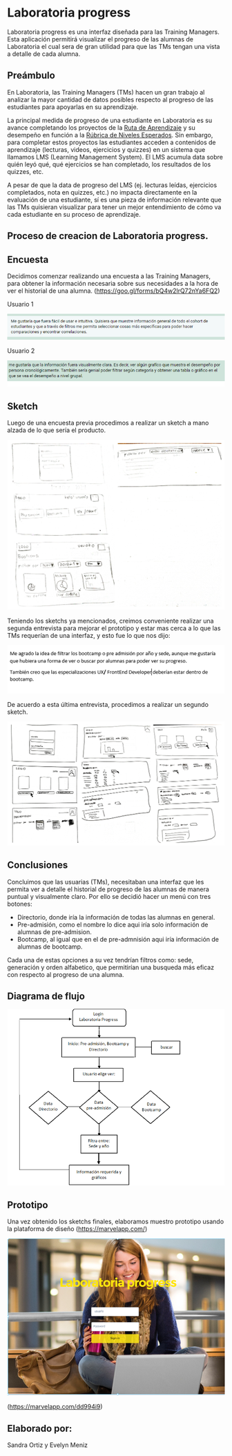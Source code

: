 #  Laboratoria progress

  Laboratoria progress es una interfaz diseñada para las Training Managers. Esta aplicación permitirá visualizar el progreso de las alumnas de Laboratoria el cual sera de gran utilidad para que las TMs tengan una vista a detalle de cada alumna.

## Preámbulo

En Laboratoria, las Training Managers (TMs) hacen un gran trabajo al analizar la
mayor cantidad de datos posibles respecto al progreso de las estudiantes para
apoyarlas en su aprendizaje.

La principal medida de progreso de una estudiante en Laboratoria es su avance
completando los proyectos de la [Ruta de Aprendizaje](https://docs.google.com/spreadsheets/d/1AoXQjZnZ5MTPwJPNEGDyvn5vksiOUoPr932TjAldTE4/edit#gid=536983970)
y su desempeño en función a la [Rúbrica de Niveles Esperados](https://docs.google.com/spreadsheets/d/e/2PACX-1vSkQy1waRpQ-16sn7VogiDTy-Fz5e7OSZSYUCiHC_bkLAKYewr4L8pWJ_BG210PeULe-TjLScNQQT_x/pubhtml).
Sin embargo, para completar estos proyectos las estudiantes acceden a contenidos
de aprendizaje (lecturas, videos, ejercicios y quizzes) en un sistema que
llamamos LMS (Learning Management System). El LMS acumula data sobre quién
leyó qué, qué ejercicios se han completado, los resultados de los quizzes, etc.

A pesar de que la data de progreso del LMS (ej. lecturas leídas, ejercicios
completados, nota en quizzes, etc.) no impacta directamente en la evaluación
de una estudiante, sí es una pieza de información relevante que las TMs
quisieran visualizar para tener un mejor entendimiento de cómo va cada
estudiante en su proceso de aprendizaje.



##  Proceso de creacion de Laboratoria progress.

## Encuesta

Decidimos comenzar realizando una encuesta a las Training Managers, para obtener la información necesaria sobre sus necesidades a la hora de ver el historial de una alumna.
(https://goo.gl/forms/bQ4w2lrQ72nYa6FQ2)

Usuario 1

![usuario1](documentacion/Encuesta/usuario1.PNG)

Usuario 2

![usuario2](documentacion/Encuesta/usuario2.PNG)

## Sketch
Luego de una encuesta previa procedimos a realizar un sketch a mano alzada de lo que sería el producto.


![sketch1](documentacion/sketch/sketch1.jpg)

Teniendo los sketchs ya mencionados, creimos conveniente realizar una segunda entrevista para mejorar el prototipo y estar mas cerca a lo que las TMs requerían de una interfaz, y esto fue lo que nos dijo:


![entrevista](documentacion/entrevista/entrevista.PNG)


De acuerdo a esta última entrevista, procedimos a realizar un segundo sketch.

![sketch2](documentacion/sketch/sketch2.jpg)

## Conclusiones

Concluimos que las usuarias (TMs), necesitaban una interfaz que les permita ver a detalle el historial de progreso de las alumnas de manera puntual y visualmente claro. Por ello se decidió hacer un menú con tres botones:

* Directorio, donde iría la información de todas las alumnas en general.
* Pre-admisión, como el nombre lo dice aqui iría solo información de alumnas de pre-admision.
* Bootcamp, al igual que en el de pre-admnisión aqui iría información de alumnas de bootcamp.

Cada una de estas opciones a su vez tendrían filtros como: sede, generación y orden alfabetico, que permitirían una busqueda más eficaz con respecto al progreso de una alumna.


## Diagrama de flujo 

![diagramadeflujo](documentacion/Diagramadeflujo/diagramadeflujo.png)


## Prototipo

Una vez obtenido los sketchs finales, elaboramos muestro prototipo usando la plataforma de diseño (https://marvelapp.com/)

![1](documentacion/prototipoimagenes/1.png)


(https://marvelapp.com/dd994i9)

## Elaborado por:

Sandra Ortiz y Evelyn Meniz


